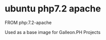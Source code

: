 ubuntu php7.2 apache
============

FROM php:7.2-apache 

Used as a base image for Galleon.PH Projects

